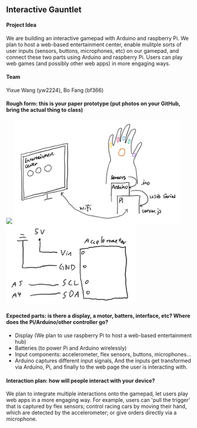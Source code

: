 ## Interactive Gauntlet

#### Project Idea

We are building an interactive gamepad with Arduino and raspberry Pi. We plan to host a web-based entertainment center, enable mulitple sorts of user inputs (sensors, buttons, microphones, etc) on our gamepad, and connect these two parts using Arduino and raspberry Pi. Users can play web games (and possibly other web apps) in more engaging ways.


#### Team

Yixue Wang (yw2224), Bo Fang (bf366)


#### Rough form: this is your paper prototype (put photos on your GitHub, bring the actual thing to class)

<img src="Prototype/board.PNG" width="350">

<img src="Prototype/pic.PNG" width="450">

<img src="Prototype/circuit.PNG" width="350">




#### Expected parts: is there a display, a motor, batters, interface, etc? Where does the Pi/Arduino/other controller go?

- Display (We plan to use raspberry Pi to host a web-based entertainment hub)
- Batteries (to power Pi and Arduino wirelessly)
- Input components: accelerometer, flex sensors, buttons, microphones... 
- Arduino captures different input signals, And the inputs get transformed via Arduino, Pi, and finally to the web page the user is interacting with.



#### Interaction plan: how will people interact with your device?

We plan to integrate multiple interactions onto the gamepad, let users play web apps in a more engaging way. For example, users can 'pull the trigger' that is captured by flex sensors; control racing cars by moving their hand, which are detected by the accelerometer; or give orders directly via a microphone.
